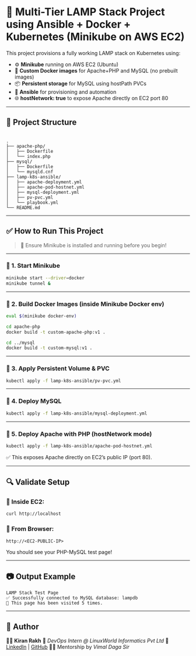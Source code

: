# 🚀 Multi-Tier LAMP Stack Project using Ansible + Docker + Kubernetes (Minikube on AWS EC2)

This project provisions a fully working LAMP stack on Kubernetes using:

- ⚙️ **Minikube** running on AWS EC2 (Ubuntu)
- 🐳 **Custom Docker images** for Apache+PHP and MySQL (no prebuilt images)
- 📦 **Persistent storage** for MySQL using hostPath PVCs
- 🤖 **Ansible** for provisioning and automation
- 🌐 **hostNetwork: true** to expose Apache directly on EC2 port 80

---

## 📁 Project Structure

```

.
├── apache-php/
│   ├── Dockerfile
│   └── index.php
├── mysql/
│   ├── Dockerfile
│   └── mysqld.cnf
├── lamp-k8s-ansible/
│   ├── apache-deployment.yml
│   ├── apache-pod-hostnet.yml
│   ├── mysql-deployment.yml
│   ├── pv-pvc.yml
│   └── playbook.yml
└── README.md

````

---

## ✅ How to Run This Project

> 🧠 Ensure Minikube is installed and running before you begin!

---

### 🔹 1. Start Minikube

```bash
minikube start --driver=docker
minikube tunnel &
````

---

### 🔹 2. Build Docker Images (inside Minikube Docker env)

```bash
eval $(minikube docker-env)

cd apache-php
docker build -t custom-apache-php:v1 .

cd ../mysql
docker build -t custom-mysql:v1 .
```

---

### 🔹 3. Apply Persistent Volume & PVC

```bash
kubectl apply -f lamp-k8s-ansible/pv-pvc.yml
```

---

### 🔹 4. Deploy MySQL

```bash
kubectl apply -f lamp-k8s-ansible/mysql-deployment.yml
```

---

### 🔹 5. Deploy Apache with PHP (hostNetwork mode)

```bash
kubectl apply -f lamp-k8s-ansible/apache-pod-hostnet.yml
```

✅ This exposes Apache directly on EC2’s public IP (port 80).

---

## 🔍 Validate Setup

### 🔸 Inside EC2:

```bash
curl http://localhost
```

### 🔸 From Browser:

```url
http://<EC2-PUBLIC-IP>
```

You should see your PHP-MySQL test page!

---

## 📷 Output Example

```
LAMP Stack Test Page
✅ Successfully connected to MySQL database: lampdb
👀 This page has been visited 5 times.
```

---

## 🙌 Author

👨‍💻 **Kiran Rakh**
🧠 *DevOps Intern @ LinuxWorld Informatics Pvt Ltd*
🔗 [LinkedIn](https://www.linkedin.com/in/kiran-rakh/) | [GitHub](https://github.com/kiranrakh)
👨‍🏫 Mentorship by *Vimal Daga Sir*


